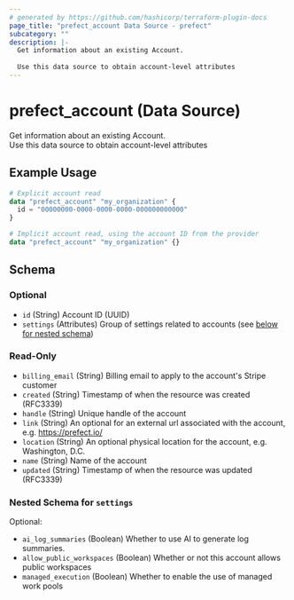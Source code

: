 ```yaml
---
# generated by https://github.com/hashicorp/terraform-plugin-docs
page_title: "prefect_account Data Source - prefect"
subcategory: ""
description: |-
  Get information about an existing Account.
  
  Use this data source to obtain account-level attributes
---
```


# prefect_account (Data Source)

Get information about an existing Account.
<br>
Use this data source to obtain account-level attributes

## Example Usage

```terraform
# Explicit account read
data "prefect_account" "my_organization" {
  id = "00000000-0000-0000-0000-000000000000"
}

# Implicit account read, using the account ID from the provider
data "prefect_account" "my_organization" {}
```

<!-- schema generated by tfplugindocs -->
## Schema

### Optional

- `id` (String) Account ID (UUID)
- `settings` (Attributes) Group of settings related to accounts (see [below for nested schema](#nestedatt--settings))

### Read-Only

- `billing_email` (String) Billing email to apply to the account's Stripe customer
- `created` (String) Timestamp of when the resource was created (RFC3339)
- `handle` (String) Unique handle of the account
- `link` (String) An optional for an external url associated with the account, e.g. https://prefect.io/
- `location` (String) An optional physical location for the account, e.g. Washington, D.C.
- `name` (String) Name of the account
- `updated` (String) Timestamp of when the resource was updated (RFC3339)

<a id="nestedatt--settings"></a>
### Nested Schema for `settings`

Optional:

- `ai_log_summaries` (Boolean) Whether to use AI to generate log summaries.
- `allow_public_workspaces` (Boolean) Whether or not this account allows public workspaces
- `managed_execution` (Boolean) Whether to enable the use of managed work pools

